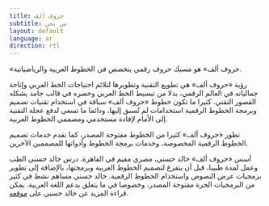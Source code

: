 ```yaml
---
title: حروف ألف
subtitle: من نحن
layout: default
language: ar
direction: rtl
---
```


«حروف ألف» هو مسبك حروف رقمي يتخصص في الخطوط العربية والرياضياتية. 

رؤية «حروف ألف» هي تطويع التقنية وتطويرها لتلائم احتياجات الخط العربي وإتاحة جمالياته في العالم الرقمي، بدلا من تبسيط الخط العربي وحصره في قالب جامد يشكله القصور التقني. كثيرا ما تكون خطوط «حروف ألف» سباقة في استخدام تقنيات تصميم وبرمجة الخطوط الرقمية استخدامات لم تُسبق إليها، ودائما ما تسعى لدفع عجلة التقنية إلى الأمام لإفادة مستخدمي ومصممي الخطوط العربية.

تطور «حروف ألف» كثيرا من الخطوط مفتوحة المصدر، كما تقدم خدمات تصميم الخطوط الرقمية المخصوصة، وخدمات برمجة الخطوط وأدواتها للمصممين الآخرين.

أسس «حروف ألف» خالد حسني، مصري مقيم في القاهرة. درس خالد حسني الطب وعمل لمدة طبيبا، قبل أن يتفرغ لتصميم الخطوط العربية وبرمجتها، بالإضافة إلى تطوير برمجيات عرض النصوص واستخدام الخطوط الرقمية. خالد حسني مساهم نشط في كثير من البرمجيات الحرة مفتوحة المصدر، وخصوصا في ما يتعلق بدعم اللغة العربية. يمكن قراءة المزيد عن خالد حسني على [موقعه](https://khaledhosny.com).
